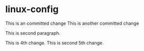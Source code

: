 # linux-config
This is an committed change
This is another committed change

This is second paragraph.

This is 4th change. 
This is second 5th change.
